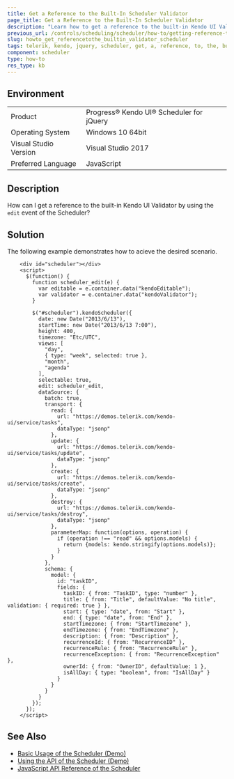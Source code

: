 ```yaml
---
title: Get a Reference to the Built-In Scheduler Validator
page_title: Get a Reference to the Built-In Scheduler Validator
description: "Learn how to get a reference to the built-in Kendo UI Validator by using the edit event of the Kendo UI Scheduler."
previous_url: /controls/scheduling/scheduler/how-to/getting-reference-to-the-validator, /controls/scheduling/scheduler/how-to/validation/getting-reference-to-the-validator
slug: howto_get_referencetothe_builtin_validator_scheduler
tags: telerik, kendo, jquery, scheduler, get, a, reference, to, the, builtin, validator 
component: scheduler
type: how-to
res_type: kb
---
```


## Environment

<table>
 <tr>
  <td>Product</td>
  <td>Progress® Kendo UI® Scheduler for jQuery</td>
 </tr>
 <tr>
  <td>Operating System</td>
  <td>Windows 10 64bit</td>
 </tr>
 <tr>
  <td>Visual Studio Version</td>
  <td>Visual Studio 2017</td>
 </tr>
 <tr>
  <td>Preferred Language</td>
  <td>JavaScript</td>
 </tr>
</table>

## Description

How can I get a reference to the built-in Kendo UI Validator by using the `edit` event of the Scheduler?

## Solution

The following example demonstrates how to acieve the desired scenario.

```dojo
    <div id="scheduler"></div>
    <script>
      $(function() {
        function scheduler_edit(e) {
          var editable = e.container.data("kendoEditable");
          var validator = e.container.data("kendoValidator");
        }       

        $("#scheduler").kendoScheduler({
          date: new Date("2013/6/13"),
          startTime: new Date("2013/6/13 7:00"),
          height: 400,
          timezone: "Etc/UTC",
          views: [
            "day",
            { type: "week", selected: true },
            "month",
            "agenda"
          ],
          selectable: true,
          edit: scheduler_edit,
          dataSource: {
            batch: true,
            transport: {
              read: {
                url: "https://demos.telerik.com/kendo-ui/service/tasks",
                dataType: "jsonp"
              },
              update: {
                url: "https://demos.telerik.com/kendo-ui/service/tasks/update",
                dataType: "jsonp"
              },
              create: {
                url: "https://demos.telerik.com/kendo-ui/service/tasks/create",
                dataType: "jsonp"
              },
              destroy: {
                url: "https://demos.telerik.com/kendo-ui/service/tasks/destroy",
                dataType: "jsonp"
              },
              parameterMap: function(options, operation) {
                if (operation !== "read" && options.models) {
                  return {models: kendo.stringify(options.models)};
                }
              }
            },
            schema: {
              model: {
                id: "taskID",
                fields: {
                  taskID: { from: "TaskID", type: "number" },
                  title: { from: "Title", defaultValue: "No title", validation: { required: true } },
                  start: { type: "date", from: "Start" },
                  end: { type: "date", from: "End" },
                  startTimezone: { from: "StartTimezone" },
                  endTimezone: { from: "EndTimezone" },
                  description: { from: "Description" },
                  recurrenceId: { from: "RecurrenceID" },
                  recurrenceRule: { from: "RecurrenceRule" },
                  recurrenceException: { from: "RecurrenceException" },
                  ownerId: { from: "OwnerID", defaultValue: 1 },
                  isAllDay: { type: "boolean", from: "IsAllDay" }
                }
              }
            }
          }
        });
      });
    </script>
```

## See Also

* [Basic Usage of the Scheduler (Demo)](https://demos.telerik.com/kendo-ui/scheduler/index)
* [Using the API of the Scheduler (Demo)](https://demos.telerik.com/kendo-ui/scheduler/api)
* [JavaScript API Reference of the Scheduler](/api/javascript/ui/scheduler)
